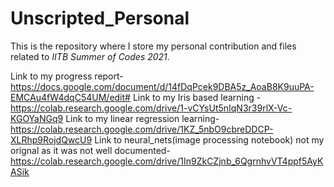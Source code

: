 # Unscripted_Personal
This is the repository where I store my personal contribution and files related to  _*IITB Summer of Codes 2021*_.

Link to my progress report- https://docs.google.com/document/d/14fDqPcek9DBA5z_AoaB8K9uuPA-EMCAu4fW4dqC54UM/edit# 
Link to my Iris based learning - https://colab.research.google.com/drive/1-vCYsUt5nIqN3r39rlX-Vc-KGOYaNGq9
Link to my linear regression learning-https://colab.research.google.com/drive/1KZ_5nbO9cbreDDCP-XLRhp9RojdQwcU9
Link to neural_nets(image processing notebook) not my orignal as it was not well documented-https://colab.research.google.com/drive/1In9ZkCZjnb_6QgrnhvVT4ppf5AyKASik


